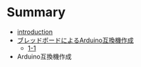# Summary

* [introduction](README.md)
* [ブレッドボードによるArduino互換機作成](chapter1.md)
   * [1-1](article1-1.md)
* Arduino互換機作成

